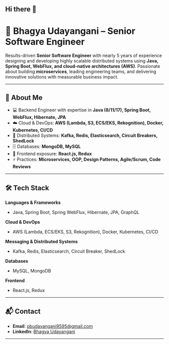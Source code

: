 ## Hi there 👋

# 🚀 Bhagya Udayangani – Senior Software Engineer

Results-driven **Senior Software Engineer** with nearly 5 years of experience designing and developing highly scalable distributed systems using **Java, Spring Boot, WebFlux, and cloud-native architectures (AWS)**. Passionate about building **microservices**, leading engineering teams, and delivering innovative solutions with measurable business impact.

---

## 📌 About Me

* 💻 Backend Engineer with expertise in **Java (8/11/17), Spring Boot, WebFlux, Hibernate, JPA**
* ☁️ Cloud & DevOps: **AWS (Lambda, S3, ECS/EKS, Rekognition), Docker, Kubernetes, CI/CD**
* 📡 Distributed Systems: **Kafka, Redis, Elasticsearch, Circuit Breakers, ShedLock**
* 🗄️ Databases: **MongoDB, MySQL**
* 🎨 Frontend exposure: **React.js, Redux**
* ⚡ Practices: **Microservices, OOP, Design Patterns, Agile/Scrum, Code Reviews**

---

## 🛠️ Tech Stack

**Languages & Frameworks**

* Java, Spring Boot, Spring WebFlux, Hibernate, JPA, GraphQL

**Cloud & DevOps**

* AWS (Lambda, ECS/EKS, S3, Rekognition), Docker, Kubernetes, CI/CD

**Messaging & Distributed Systems**

* Kafka, Redis, Elasticsearch, Circuit Breaker, ShedLock

**Databases**

* MySQL, MongoDB

**Frontend**

* React.js, Redux

---

## 📬 Contact

* **Email**: [pbudayangani9595@gmail.com](mailto:pbudayangani9595@gmail.com)
* **LinkedIn**: [Bhagya Udayangani](http://www.linkedin.com/in/bhagya-udayangani-536bb215b)

---
